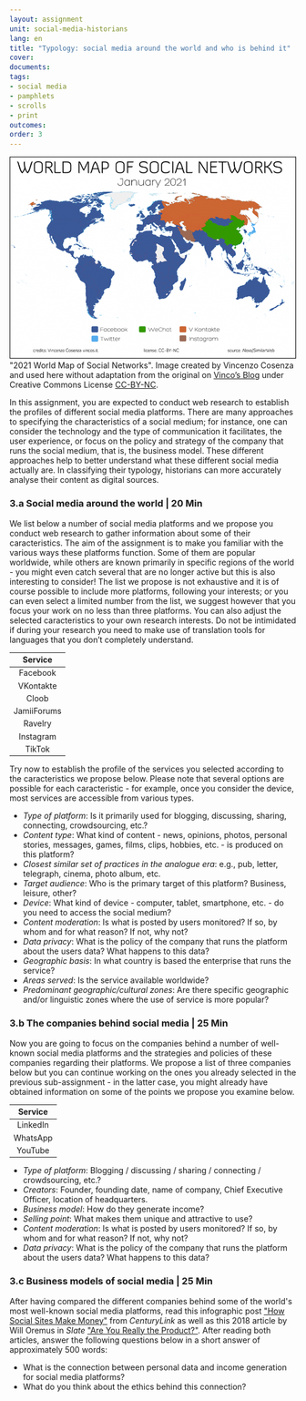 ```yaml
---
layout: assignment
unit: social-media-historians
lang: en
title: "Typology: social media around the world and who is behind it"
cover:
documents:
tags:
- social media
- pamphlets
- scrolls
- print
outcomes:
order: 3
---
```

![typology](../../assets/images/social-media/typology.png)
"2021 World Map of Social Networks". Image created by Vincenzo Cosenza and used here without adaptation from the original on [Vinco’s Blog](https://vincos.it/world-map-of-social-networks/) under Creative Commons License [CC-BY-NC](https://creativecommons.org/licenses/by-nc/2.0/).

In this assignment, you are expected to conduct web research to establish the profiles of different social media platforms. There are many approaches to specifying the characteristics of a social medium; for instance, one can consider the technology and the type of communication it facilitates, the user experience, or focus on the policy and strategy of the company that runs the social medium, that is, the business model. These different approaches help to better understand what these different social media actually are. In classifying their typology, historians can more accurately analyse their content as digital sources.


<!-- more -->
<!-- briefing-student -->

### 3.a Social media around the world | 20 Min

<!-- section-contents -->

We list below a number of social media platforms and we propose you conduct web research to gather information about some of their caracteristics. The aim of the assignment is to make you familiar with the various ways these platforms function. Some of them are popular worldwide, while others are known primarily in specific regions of the world - you might even catch several that are no longer active but this is also interesting to consider! The list we propose is not exhaustive and it is of course possible to include more platforms, following your interests; or you can even select a limited number from the list, we suggest however that you focus your work on no less than three platforms. You can also adjust the selected caracteristics to your own research interests. Do not be intimidated if during your research you need to make use of translation tools for languages that you don’t completely understand.


| Service |
|:--------:|
| Facebook	|
| VKontakte |
| Cloob |
| JamiiForums | 
| Ravelry | 
| Instagram |
| TikTok |

Try now to establish the profile of the services you selected according to the caracteristics we propose below. Please note that several options are possible for each caracteristic - for example, once you consider the device, most services are accessible from various types.  

- *Type of platform*: Is it primarily used for blogging, discussing, sharing, connecting, crowdsourcing, etc.?
- *Content type*: What kind of content - news, opinions, photos, personal stories, messages, games, films, clips, hobbies, etc. - is produced on this platform?
- *Closest similar set of practices in the analogue era*: e.g., pub, letter, telegraph, cinema, photo album, etc.
- *Target audience*: Who is the primary target of this platform? Business, leisure, other?
- *Device*: What kind of device - computer, tablet, smartphone, etc. - do you need to access the social medium?
- *Content moderation*: Is what is posted by users monitored? If so, by whom and for what reason? If not, why not?
- *Data privacy*: What is the policy of the company that runs the platform about the users data? What happens to this data?
- *Geographic basis*: In what country is based the enterprise that runs the service?   
- *Areas served*: Is the service available worldwide?   
- *Predominant geographic/cultural zones*: Are there specific geographic and/or linguistic zones where the use of service is more popular?  


<!-- section -->

### 3.b The companies behind social media | 25 Min
<!-- section-contents -->

Now you are going to focus on the companies behind a number of well-known social media platforms and the  strategies and policies of these companies regarding their platforms. We propose a list of three companies below but you can continue working on the ones you already selected in the previous sub-assignment - in the latter case, you might already have obtained information on some of the points we propose you examine below. 

| Service |  
|:--------:|
| LinkedIn |
| WhatsApp |
| YouTube |

- *Type of platform*: Blogging / discussing / sharing / connecting / crowdsourcing, etc.?
- *Creators*: Founder, founding date, name of company, Chief Executive Officer, location of headquarters.
- *Business model*: How do they generate income?
- *Selling point*: What makes them unique and attractive to use?
- *Content moderation*: Is what is posted by users monitored? If so, by whom and for what reason? If not, why not?
- *Data privacy*: What is the policy of the company that runs the platform about the users data? What happens to this data?

<!-- section -->

### 3.c Business models of social media | 25 Min
<!-- section-contents -->

After having compared the different companies behind some of the world's most well-known social media platforms, read this infographic post  ["How Social Sites Make Money"](https://www.getcenturylink.com/how-social-sites-make-money) from *CenturyLink* as well as this 2018 article by Will Oremus in *Slate* ["Are You Really the Product?"](https://slate.com/technology/2018/04/are-you-really-facebooks-product-the-history-of-a-dangerous-idea.html). After reading both articles, answer the following questions below in a short answer of approximately 500 words:
- What is the connection between personal data and income generation for social media platforms?
- What do you think about the ethics behind this connection?

<!-- briefing-teacher -->
